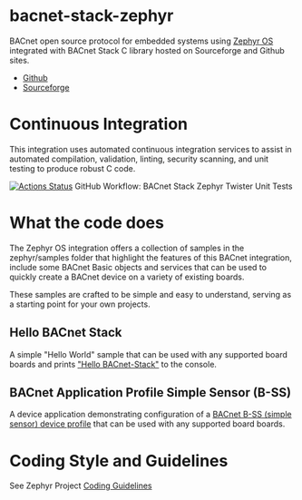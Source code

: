 # bacnet-stack-zephyr

BACnet open source protocol for embedded systems
using [Zephyr OS](https://zephyrproject.org/) integrated with BACnet Stack
C library hosted on Sourceforge and Github sites.

* [Github](https://github.com/bacnet-stack/bacnet-stack)
* [Sourceforge](https://bacnet.sourceforge.net/)

# Continuous Integration

This integration uses automated continuous integration services to assist in automated compilation, validation, linting, security scanning, and unit testing to produce robust C code.

[![Actions Status](https://github.com/bacnet-stack/bacnet-stack/workflows/CMake/badge.svg)](https://github.com/bacnet-stack/bacnet-stack/actions/workflows/zephyr.yml) GitHub Workflow: BACnet Stack Zephyr Twister Unit Tests

# What the code does

The Zephyr OS integration offers a collection of samples in the zephyr/samples
folder that highlight the features of this BACnet integration, include some
BACnet Basic objects and services that can be used to quickly create a BACnet
device on a variety of existing boards.

These samples are crafted to be simple and easy to understand, serving as a starting point for your own projects.

## Hello BACnet Stack

A simple "Hello World" sample that can be used with any supported board boards and prints ["Hello BACnet-Stack"](./zephyr/samples/hello_bacnet_stack/README.rst) to the console.

## BACnet Application Profile Simple Sensor (B-SS)

A device application demonstrating configuration of a
[BACnet B-SS (simple sensor) device profile](./zephyr/samples/profiles/b-ss/README.rst) that can be used with any supported board boards.

# Coding Style and Guidelines

See Zephyr Project [Coding Guidelines](https://docs.zephyrproject.org/latest/contribute/coding_guidelines/index.html)
